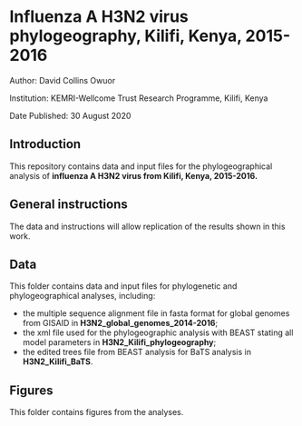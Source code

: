 # Influenza A H3N2 virus phylogeography, Kilifi, Kenya, 2015-2016

Author:	David Collins Owuor

Institution:	KEMRI-Wellcome Trust Research Programme, Kilifi, Kenya

Date Published: 30 August 2020

## Introduction

This repository contains data and input files for the phylogeographical analysis of **influenza A H3N2 virus from Kilifi, Kenya, 2015-2016.**

## General instructions

The data and instructions will allow replication of the results shown in this work.

## Data

This folder contains data and input files for phylogenetic and phylogeographical analyses,
including:

* the multiple sequence alignment file in fasta format for global genomes from GISAID in **H3N2_global_genomes_2014-2016**;   
* the xml file used for the phylogeographic analysis with BEAST stating all model parameters in **H3N2_Kilifi_phylogeography**;
* the edited trees file from BEAST analysis for BaTS analysis in **H3N2_Kilifi_BaTS**.

##	Figures

This folder contains figures from the analyses.
